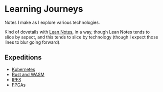 # Learning Journeys

Notes I make as I explore various technologies.

Kind of dovetails with [Lean Notes][], in a way, though Lean Notes tends to slice by aspect, and this tends to slice by technology (though I expect those lines to blur going forward).

[Lean Notes]: f00c3d23-8848-4bb4-8d7a-d009f7344374.md

## Expeditions

- [Kubernetes][k8s]
- [Rust and WASM][metal]
- [IPFS][]
- [FPGAs][]

[k8s]: f7ab56ca-06db-4c96-808f-4d0b0ee47819.md
[metal]: a0efb9a5-5ec8-4ced-8c1b-6b6a338277ce.md
[IPFS]: 24079268-feb1-43bd-93ae-daff3da9062e.md
[FPGAs]: ed5003ec-8907-4ef2-9e7f-89c7f4829044.md
